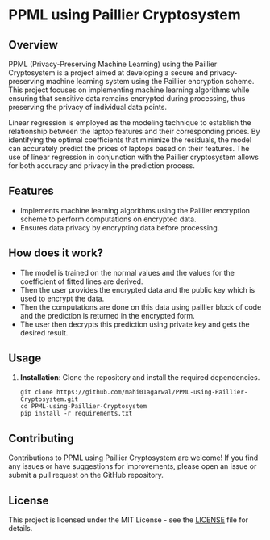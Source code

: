 # PPML using Paillier Cryptosystem

## Overview
PPML (Privacy-Preserving Machine Learning) using the Paillier Cryptosystem is a project aimed at developing a secure and privacy-preserving machine learning system using the Paillier encryption scheme. This project focuses on implementing machine learning algorithms while ensuring that sensitive data remains encrypted during processing, thus preserving the privacy of individual data points.

Linear regression is employed as the modeling technique to establish the relationship between the laptop features and their corresponding prices. By identifying the optimal coefficients that minimize the residuals, the model can accurately predict the prices of laptops based on their features. The use of linear regression in conjunction with the Paillier cryptosystem allows for both accuracy and privacy in the prediction process.

## Features
- Implements machine learning algorithms using the Paillier encryption scheme to perform computations on encrypted data.
- Ensures data privacy by encrypting data before processing.

## How does it work?
- The model is trained on the normal values and the values for the coefficient of fitted lines are derived.
- Then the user provides the encrypted data and the public key which is used to encrypt the data.
- Then the computations are done on this data using paillier block of code and the prediction is returned in the encrypted form.
- The user then decrypts this prediction using private key and gets the desired result.

## Usage
1. **Installation**: Clone the repository and install the required dependencies.
   ```
   git clone https://github.com/mahi01agarwal/PPML-using-Paillier-Cryptosystem.git
   cd PPML-using-Paillier-Cryptosystem
   pip install -r requirements.txt
   ```



## Contributing
Contributions to PPML using Paillier Cryptosystem are welcome! If you find any issues or have suggestions for improvements, please open an issue or submit a pull request on the GitHub repository.

## License
This project is licensed under the MIT License - see the [LICENSE](LICENSE) file for details.

